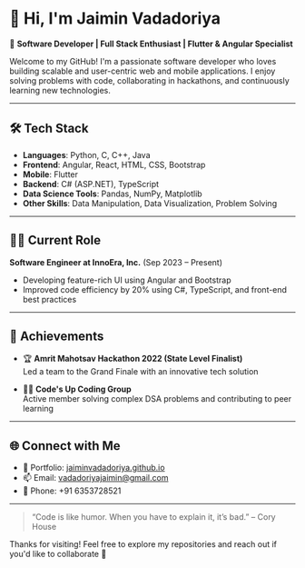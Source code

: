 # 👋 Hi, I'm Jaimin Vadadoriya

🎯 **Software Developer | Full Stack Enthusiast | Flutter & Angular Specialist**

Welcome to my GitHub! I'm a passionate software developer who loves building scalable and user-centric web and mobile applications. I enjoy solving problems with code, collaborating in hackathons, and continuously learning new technologies.

---

## 🛠️ Tech Stack

- **Languages**: Python, C, C++, Java
- **Frontend**: Angular, React, HTML, CSS, Bootstrap
- **Mobile**: Flutter
- **Backend**: C# (ASP.NET), TypeScript
- **Data Science Tools**: Pandas, NumPy, Matplotlib
- **Other Skills**: Data Manipulation, Data Visualization, Problem Solving

---

## 👨‍💻 Current Role

**Software Engineer at InnoEra, Inc.** (Sep 2023 – Present)  
- Developing feature-rich UI using Angular and Bootstrap  
- Improved code efficiency by 20% using C#, TypeScript, and front-end best practices

---

## 🚀 Achievements

- 🏆 **Amrit Mahotsav Hackathon 2022 (State Level Finalist)**  
  Led a team to the Grand Finale with an innovative tech solution

- 👨‍💻 **Code's Up Coding Group**  
  Active member solving complex DSA problems and contributing to peer learning

---

## 🌐 Connect with Me

- 🔗 Portfolio: [jaiminvadadoriya.github.io](https://jaiminvadadoriya.github.io/)
- 📫 Email: vadadoriyajaimin@gmail.com
- 📱 Phone: +91 6353728521

---

> “Code is like humor. When you have to explain it, it’s bad.” – Cory House

Thanks for visiting! Feel free to explore my repositories and reach out if you'd like to collaborate 🚀


<!--
**JaiminVadadoriya/JaiminVadadoriya** is a ✨ _special_ ✨ repository because its `README.md` (this file) appears on your GitHub profile.

Here are some ideas to get you started:

- 🔭 I’m currently working on ...
- 🌱 I’m currently learning ...
- 👯 I’m looking to collaborate on ...
- 🤔 I’m looking for help with ...
- 💬 Ask me about ...
- 📫 How to reach me: ...
- 😄 Pronouns: ...
- ⚡ Fun fact: ...
-->
